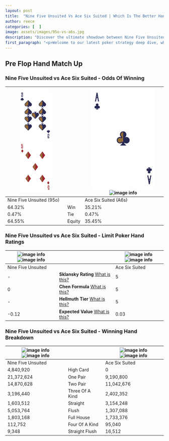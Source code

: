 ```yaml
---
layout: post
title:  "Nine Five Unsuited Vs Ace Six Suited | Which Is The Better Hand In Poker? A Complete Guide"
author: reece
categories: [  ]
image: assets/images/95o-vs-a6s.jpg
description: "Discover the ultimate showdown between Nine Five Unsuited and Ace Six Suited in poker! Uncover the odds, strategies, and scenarios where one hand triumphs over the other. Get ready to up your poker game with this thrilling analysis."
first_paragraph: "<p>Welcome to our latest poker strategy deep dive, where we're pitting two distinct hands against each other in a high-stakes showdown: Nine Five Unsuited vs Ace Six Suited.</p><p>In the dynamic world of poker, every decision counts, and knowing which hand holds the upper hand is key to your success at the table.</p><p>In this article, we'll dissect these two hands, explore the scenarios where one dominates the other, and equip you with the knowledge to make strategic choices that can tip the odds in your favor.</p><p>Get ready to unravel the intriguing dynamics of these poker hands and elevate your game to new heights.</p>"
---
```




[comment]: # (sp0)

## Pre Flop Hand Match Up

<div class="table hand-ratings" markdown="1"> 



### Nine Five Unsuited vs Ace Six Suited - Odds Of Winning


    
| ![image info](assets/images/hand1/9.png) ![image info](assets/images/hand1/5o.png) |  | ![image info](assets/images/hand2/A.png) ![image info](assets/images/hand2/6s.png) |
| -------- | -------- | -------- |
| Nine Five Unsuited (95o) |  | Ace Six Suited (A6s) |
| 64.32% | Win | 35.21% |
| 0.47% | Tie | 0.47% |
| 64.55% | Equity | 35.45% |




[comment]: # (sp1)



### Nine Five Unsuited vs Ace Six Suited - Limit Poker Hand Ratings


    
| ![image info](https://www.riverpairs.com/assets/images/hand1/9.png) ![image info](https://www.riverpairs.com/assets/images/hand1/5o.png) |  | ![image info](https://www.riverpairs.com/assets/images/hand2/A.png) ![image info](https://www.riverpairs.com/assets/images/hand2/6s.png) |
| -------- | -------- | -------- |
| Nine Five Unsuited |  | Ace Six Suited |
| - | **Sklansky Rating** [What is this?](/sklansky-rating-explained) | 5 |
| 0 | **Chen Formula** [What is this?](/chen-formula-explained) | 5 |
| - | **Hellmuth Tier** [What is this?](/Hellmuth-tier-explained) | 5 |
| -0.12 | **Expected Value** [What is this?](/expected-value-explained) | 0.03 |




[comment]: # (sp2)



### Nine Five Unsuited vs Ace Six Suited - Winning Hand Breakdown


    
| ![image info](https://www.riverpairs.com/assets/images/hand1/9.png) ![image info](https://www.riverpairs.com/assets/images/hand1/5o.png) |  | ![image info](https://www.riverpairs.com/assets/images/hand2/A.png) ![image info](https://www.riverpairs.com/assets/images/hand2/6s.png) |
| -------- | -------- | -------- |
| Nine Five Unsuited |  | Ace Six Suited |
| 4,840,920 | High Card | 0 |
| 21,372,624 | One Pair | 9,190,800 |
| 14,870,628 | Two Pair | 11,042,676 |
| 3,196,440 | Three Of A Kind | 2,402,352 |
| 1,603,512 | Straight | 3,154,248 |
| 5,053,764 | Flush | 1,307,088 |
| 1,803,168 | Full House | 1,733,376 |
| 112,752 | Four Of A Kind | 95,040 |
| 9,348 | Straight Flush | 16,512 |




[comment]: # (sp3)



</div>

[comment]: # (sp4)



[comment]: # (sp5)

